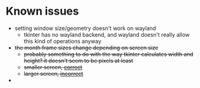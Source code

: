 # Known issues
- setting window size/geometry doesn't work on wayland
	- tkinter has no wayland backend, and wayland doesn't really allow this kind of operations anyway
- ~~the month frame sizes change depending on screen size~~
	- ~~probably something to do with the way tkinter calculates width and height? it doesn't seem to be pixels at least~~
	- ~~smaller screen, [correct](./images/calendar_correct_frames.png)~~
	- ~~larger screen, [incorrect](./images/calendar_incorrect_frames.png)~~
-
